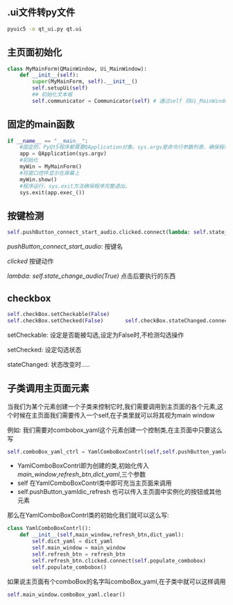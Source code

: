 ## .ui文件转py文件

```bash
pyuic5 -o qt_ui.py qt.ui
```

## 主页面初始化

```python
class MyMainForm(QMainWindow, Ui_MainWindow):
    def __init__(self):
        super(MyMainForm, self).__init__()
        self.setupUi(self)
        ## 初始化文本框
        self.communicator = Communicator(self) # 通过self 将Ui_MainWindow 中的按键参传入
```

## 固定的main函数

```python
if __name__ == "__main__":
    #固定的，PyQt5程序都需要QApplication对象。sys.argv是命令行参数列表，确保程序可以双击运行
    app = QApplication(sys.argv)
    #初始化
    myWin = MyMainForm()
    #将窗口控件显示在屏幕上
    myWin.show()
    #程序运行，sys.exit方法确保程序完整退出。
    sys.exit(app.exec_())
```

## 按键检测

```python
self.pushButton_connect_start_audio.clicked.connect(lambda: self.state_change_audio(True))
```

*pushButton_connect_start_audio*: 按键名

*clicked* 按键动作

*lambda: self.state_change_audio(True)* 点击后要执行的东西

## checkbox

```python
self.checkBox.setCheckable(False) 
self.checkBox.setChecked(False)       self.checkBox.stateChanged.connect(self.onCheckBoxStateChanged)
```

setCheckable: 设定是否能被勾选,设定为False时,不检测勾选操作

setChecked: 设定勾选状态

stateChanged: 状态改变时.....

## 子类调用主页面元素

当我们为某个元素创建一个子类来控制它时,我们需要调用到主页面的各个元素,这个时候在主页面我们需要传入一个self,在子类里就可以将其视为main window

例如: 我们需要对combobox_yaml这个元素创建一个控制类,在主页面中只要这么写

```python
self.comboBox_yaml_ctrl = YamlComboBoxContrl(self,self.pushButton_yamldic_refresh,dict_yaml=self.file_path)
```

- YamlComboBoxContrl即为创建的类,初始化传入*main_window*,*refresh_btn*,*dict_yaml*,三个参数
- self 在YamlComboBoxContrl类中即可充当主页面来调用
- self.pushButton_yamldic_refresh 也可以传入主页面中实例化的按钮或其他元素

那么在YamlComboBoxContrl类的初始化我们就可以这么写:

```python
class YamlComboBoxContrl():
    def __init__(self,main_window,refresh_btn,dict_yaml):
        self.dict_yaml = dict_yaml
        self.main_window = main_window
        self.refresh_btn = refresh_btn
      	self.refresh_btn.clicked.connect(self.populate_combobox)
        self.populate_combobox()
```

如果说主页面有个comboBox的名字叫comboBox_yaml,在子类中就可以这样调用

```python
self.main_window.comboBox_yaml.clear()
```

